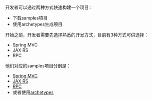开发者可以通过两种方式快速构建一个项目：

* 下载samples项目
* 使用archetypes生成项目

开始之前，开发者需要先选择熟悉的开发方式，目前有3种方式可供选择：
* Spring MVC
* JAX RS
* RPC

他们对应的samples项目分别是：
* [Spring MVC](https://github.com/apache/incubator-servicecomb-java-chassis/tree/master/samples/springmvc-sample)
* [JAX RS](https://github.com/apache/incubator-servicecomb-java-chassis/tree/master/samples/jaxrs-sample)
* [RPC](https://github.com/apache/incubator-servicecomb-java-chassis/tree/master/samples/pojo-sample)
* 或者使用[archetypes](https://github.com/apache/incubator-servicecomb-java-chassis/tree/master/archetypes)
